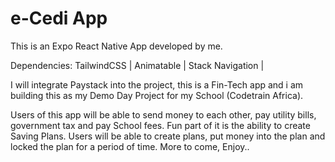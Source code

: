 # e-Cedi App 

This is an Expo React Native App developed by me.

Dependencies: TailwindCSS | Animatable | Stack Navigation |

I will integrate Paystack into the project, this is a Fin-Tech app and i am building this as my Demo Day Project for my School (Codetrain Africa).

Users of this app will be able to send money to each other, pay utility bills, government tax and pay School fees. Fun part of it is the ability to create Saving Plans. Users will be able to create plans, put money into the plan and locked the plan for a period of time.
More to come, Enjoy..
